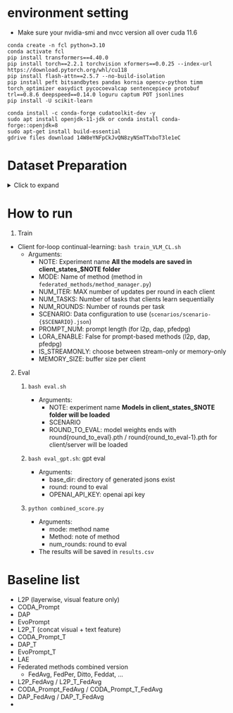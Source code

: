 # environment setting
- Make sure your nvidia-smi and nvcc version all over cuda 11.6
```
conda create -n fcl python=3.10
conda activate fcl
pip install transformers==4.40.0
pip install torch==2.2.1 torchvision xformers==0.0.25 --index-url https://download.pytorch.org/whl/cu118
pip install flash-attn==2.5.7 --no-build-isolation
pip install peft bitsandbytes pandas kornia opencv-python timm torch_optimizer easydict pycocoevalcap sentencepiece protobuf trl==0.8.6 deepspeed==0.14.0 loguru captum POT jsonlines
pip install -U scikit-learn
```

```
conda install -c conda-forge cudatoolkit-dev -y
sudo apt install openjdk-11-jdk or conda install conda-forge::openjdk=8
sudo apt-get install build-essential
gdrive files download 14W8eYNFpCkJvQN8zyNSmTTxboT3le1eC
```

# Dataset Preparation
<details>
<summary>Click to expand</summary>

1. In `dataset` folder, run the following script files:
```bash
bash MMCloze.sh
bash HRVQA.sh
bash MultiVQA_large.sh
bash MultiVQA_small.sh
bash mPLUG.sh
bash Bongard.sh
bash KGQA.sh
bash Visual_Relation.sh
bash Visual_storytelling.sh
```

2. Run the following preprocessing python codes:
- MMCloze
```bash
python ./preprocess/preprocess_RecipeQA_TextCloze.py
python ./preprocess/preprocess_RecipeQA_VisualCloze.py
python ./preprocess/preprocess_COMICS_Panel.py
python ./preprocess/preprocess_COMICS_Dialogue.py
```
- HRVQA
```bash
cd ./dataset/HRVQA/jsons
python task_split.py
cd ../../..
python ./preprocess/preprocess_HRVQA.py
```
- MultiVQA_large
```bash
python ./preprocess/preprocess_RecipeQA_ImageCoherence.py
python ./preprocess/preprocess_Fashion200K.py
python ./preprocess/preprocess_NLVR2.py
```
- MultiVQA_small
```bash
python ./preprocess/preprocess_VISION.py
python ./preprocess/preprocess_VizWiz.py
python ./preprocess/preprocess_MIT.py
```
- mPLUG
```bash
python ./preprocess/preprocess_mPLUG.py
```

- Bongard
```bash
python ./preprocess/preprocess_Bongard.py
python ./preprocess/preprocess_Bongard_query.py
python ./preprocess/preprocess_Bongard_HOI.py
python ./preprocess/preprocess_Bongard_HOI_query.py
```

- KGQA
```bash
python ./preprocess/preprocess_WebQA.py
python ./preprocess/preprocess_TQA.py
python ./preprocess/preprocess_AQUA.py
```

- Visual_Relation
```bash
python ./preprocess/preprocess_SpotDiff.py
python ./preprocess/preprocess_Bird2Words.py
python ./preprocess/preprocess_CLEVR.py
python ./preprocess/preprocess_IEdit.py
```

- Visual_storytelling
```bash
python ./preprocess/preprocess_PororoSV.py
python ./preprocess/preprocess_FlintstonesSV.py
python ./preprocess/preprocess_VIST.py
python ./preprocess/preprocess_AESOP.py
```
</details>

# How to run

1. Train
- Client for-loop continual-learning: `bash train_VLM_CL.sh`
    - Arguments:
        - NOTE: Experiment name **All the models are saved in client_states_$NOTE folder**
        - MODE: Name of method (method in `federated_methods/method_manager.py`)
        - NUM_ITER: MAX number of updates per round in each client
        - NUM_TASKS: Number of tasks that clients learn sequentially
        - NUM_ROUNDS: Number of rounds per task
        - SCENARIO: Data configuration to use (`scenarios/scenario-{$SCENARIO}.json`)
        - PROMPT_NUM: prompt length (for l2p, dap, pfedpg)
        - LORA_ENABLE: False for prompt-based methods (l2p, dap, pfedpg)
        - IS_STREAMONLY: choose between stream-only or memory-only
        - MEMORY_SIZE: buffer size per client

2. Eval
    1. `bash eval.sh`
        - Arguments:
            - NOTE: experiment name **Models in client_states_$NOTE folder will be loaded**
            - SCENARIO
            - ROUND_TO_EVAL: model weights ends with round{round_to_eval}.pth / round{round_to_eval-1}.pth for client/server will be loaded

    2. `bash eval_gpt.sh`: gpt eval
        - Arguments:
            - base_dir: directory of generated jsons exist
            - round: round to eval
            - OPENAI_API_KEY: openai api key

    3. `python combined_score.py`
        - Arguments:
            - mode: method name
            - Method: note of method
            - num_rounds: round to eval
        - The results will be saved in `results.csv`
        
# Baseline list

- L2P (layerwise, visual feature only)
- CODA_Prompt                           
- DAP                                   
- EvoPrompt                             
- L2P_T (concat visual + text feature) 
- CODA_Prompt_T                         
- DAP_T                                 
- EvoPrompt_T                           
- LAE                                   
- Federated methods combined version
    - FedAvg, FedPer, Ditto, Feddat, ...
- L2P_FedAvg / L2P_T_FedAvg
- CODA_Prompt_FedAvg / CODA_Prompt_T_FedAvg
- DAP_FedAvg / DAP_T_FedAvg
- 
